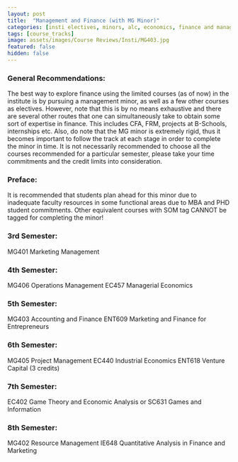 ```yaml
---
layout: post
title:  "Management and Finance (with MG Minor)"
categories: [insti electives, minors, alc, economics, finance and management, MG, management/marketing, ]
tags: [course_tracks]
image: assets/images/Course Reviews/Insti/MG403.jpg
featured: false
hidden: false
---
```


### General Recommendations: 
The best way to explore finance using the limited courses (as of now) in the institute is by pursuing a management minor, as well as a few other courses as electives. However, note that this is by no means exhaustive and there are several other routes that one can simultaneously take to obtain some sort of expertise in finance. This includes CFA, FRM, projects at
B-Schools, internships etc. Also, do note that the MG minor is extremely rigid, thus it becomes important to follow the track at each stage in order to complete the minor in time. It is not necessarily recommended to choose all the courses recommended for a particular semester, please take your time commitments and the credit limits into consideration.

### Preface:
It is recommended that students plan ahead for this minor due to inadequate faculty resources in some functional areas due to MBA and PHD student commitments. Other equivalent courses with SOM tag CANNOT be tagged for completing the minor!

### 3rd Semester: 
MG401 Marketing Management

### 4th Semester: 
MG406 Operations Management
EC457 Managerial Economics

### 5th Semester: 
MG403 Accounting and Finance
ENT609 Marketing and Finance for Entrepreneurs

### 6th Semester:
MG405 Project Management
EC440 Industrial Economics
ENT618 Venture Capital (3 credits)

### 7th Semester:
EC402 Game Theory and Economic Analysis or
SC631 Games and Information

### 8th Semester:
MG402 Resource Management
IE648 Quantitative Analysis in Finance and Marketing